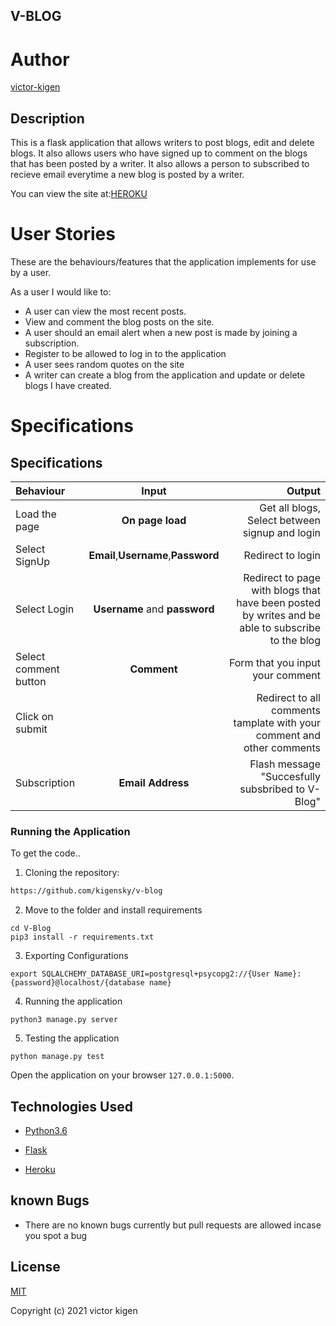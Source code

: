 ##  V-BLOG
# Author

[victor-kigen](https://github.com/kigensky)

## Description
This is a flask application that allows writers to post blogs, edit and delete blogs. It also allows users who have signed up to comment on the blogs that has been posted by a writer. It also allows a person to subscribed to recieve email everytime a new blog is posted by a writer.

You can view the site at:[HEROKU]()

# User Stories
These are the behaviours/features that the application implements for use by a user.

As a user I would like to:
* A user can view the most recent posts.
* View and comment the blog posts on the site.
* A user should an email alert when a new post is made by joining a subscription.
* Register to be allowed to log in to the application
* A user sees random quotes on the site
* A writer can create a blog from the application and update or delete blogs I have created.

# Specifications

## Specifications
| Behaviour | Input | Output |
| :---------------- | :---------------: | ------------------: |
| Load the page | **On page load** | Get all blogs, Select between signup and login|
| Select SignUp| **Email**,**Username**,**Password** | Redirect to login|
| Select Login | **Username** and **password** | Redirect to page with blogs that have been posted by writes and be able to subscribe to the blog|
| Select comment button | **Comment** | Form that you input your comment|
| Click on submit |  | Redirect to all comments tamplate with your comment and other comments|
|Subscription | **Email Address**| Flash message "Succesfully subsbribed to V-Blog"|


### Running the Application
To get the code..

1. Cloning the repository:
  ```bash
  https://github.com/kigensky/v-blog
  ```
2. Move to the folder and install requirements
  ```git
  cd V-Blog
  pip3 install -r requirements.txt
  ```
3. Exporting Configurations
  ```git
  export SQLALCHEMY_DATABASE_URI=postgresql+psycopg2://{User Name}:{password}@localhost/{database name}
  ```
4. Running the application
  ```git
  python3 manage.py server
  ```
5. Testing the application
  ```git
  python manage.py test
  ```
Open the application on your browser `127.0.0.1:5000`.


## Technologies Used

* [Python3.6](https://www.python.org/)

* [Flask](http://flask.pocoo.org/)

* [Heroku](https://heroku.com)

## known Bugs
* There are no known bugs currently but pull requests are allowed incase you spot a bug

## License
[MIT](https://choosealicense.com/licenses/mit/)

Copyright (c) 2021 victor kigen

